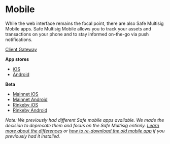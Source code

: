 # Mobile

While the web interface remains the focal point, there are also Safe Multisig Mobile apps. Safe Multisig Mobile allows you to track your assets and transactions on your phone and to stay informed on-the-go via push notifications.

[Client Gateway](https://github.com/gnosis/safe-client-gateway)

**App stores**

* [iOS](https://apps.apple.com/app/id1515759131)
* [Android](https://play.google.com/store/apps/details?id=io.gnosis.safe)

**Beta**

* [Mainnet iOS](https://testflight.apple.com/join/c6k0CIUk)
* [Mainnet Android](https://appdistribution.firebase.dev/i/401cf2ea8afd6ed8)
* [Rinkeby iOS](https://testflight.apple.com/join/U8NviSFl)
* [Rinkeby Android](https://appdistribution.firebase.dev/i/8ecc0367c2001086)

_Note: We previously had different Safe mobile apps available. We made the decision to deprecate them and focus on the Safe Multisig entirely. _[_Learn more about the differences_](https://help.gnosis-safe.io/en/articles/4100541-gnosis-safe-multisig-vs-legacy-safe-mobile-app)_ or _[_how to re-download the old mobile app_](https://help.gnosis-safe.io/en/articles/4290400-how-to-re-download-the-legacy-gnosis-safe-mobile-app)_ if you previously had it installed._
